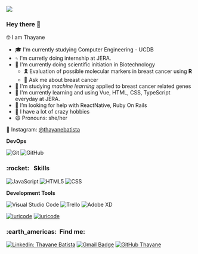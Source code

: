 ![](https://komarev.com/ghpvc/?username=thayanebatistas&color=006bed)

### Hey there 👋
🤓 I am Thayane


- 🎓 I'm currently studying Computer Engineering - UCDB
- ᛃ I'm curretly doing internship at JERA. 
- 🧬 I'm currently doing scientific initiation in Biotechnology
    - 🎗 Evaluation of possible molecular markers in breast cancer using **R**
    - 💬 Ask me about breast cancer
- 👯 I'm studying _machine learning_ applied to breast cancer related genes
- 🔨 I'm currently learning and using Vue, HTML, CSS, TypeScript everyday at JERA.
- 🤔 I’m looking for help with ReactNative, Ruby On Rails 
- 🎈 I have a lot of crazy hobbies 
- 😄 Pronouns: she/her

🔭 Instagram: [@thayanebatista](https://www.instagram.com/thayanebatista/)

**DevOps**

  ![Git](https://img.shields.io/badge/-Git-333333?style=flat&logo=git)
  ![GitHub](https://img.shields.io/badge/-GitHub-333333?style=flat&logo=github)
  

<h3> :rocket: &nbsp; Skills </h3>

  ![JavaScript](https://img.shields.io/badge/-JavaScript-333333?style=flat&logo=javascript)
  ![HTML5](https://img.shields.io/badge/-HTML5-333333?style=flat&logo=HTML5)
  ![CSS](https://img.shields.io/badge/-CSS-333333?style=flat&logo=CSS3&logoColor=1572B6)
  

**Development Tools**

  ![Visual Studio Code](https://img.shields.io/badge/-Visual%20Studio%20Code-333333?style=flat&logo=visual-studio-code&logoColor=007ACC)
  ![Trello](https://img.shields.io/badge/-Trello-333333?style=flat&logo=trello&logoColor=007ACC)
  ![Adobe XD](https://img.shields.io/badge/-Adobe%20XD-333333?style=flat&logo=adobe-xd&logoColor=007ACC)

[![iuricode](https://github-readme-stats.vercel.app/api?username=thayanebatista&theme=dark)](https://github.com/thayanebatista/)
[![iuricode](https://github-readme-stats.vercel.app/api/top-langs/?username=thayanebatista&hide=html&layout=compact&theme=dark)](https://github.com/thayanebatista/)


<h3> :earth_americas: &nbsp;Find me: </h3> 

[![Linkedin: Thayane Batista](https://img.shields.io/badge/-thayanebatista-blue?style=flat-square&logo=Linkedin&logoColor=white&link=https://www.linkedin.com/in/thayanebatista/)](https://www.linkedin.com/in/thayanebatista/)
[![Gmail Badge](https://img.shields.io/badge/-seuemail@email.com-006bed?style=flat-square&logo=Gmail&logoColor=white&link=mailto:thayane@jeraapps.com)](mailto:thayane@jeraapps.com)
[![GitHub Thayane]( https://img.shields.io/github/followers/VanessaSwerts?label=follow&style=social)](https://github.com/thayanebatista)


<!--
**thayanebatista/thayanebatista** is a ✨ _special_ ✨ repository because its `README.md` (this file) appears on your GitHub profile.

Here are some ideas to get you started:

- 🔭 I’m currently working on ...
- 🌱 I’m currently learning ...
- 👯 I’m looking to collaborate on ...
- 🤔 I’m looking for help with ...
- 💬 Ask me about ...
- 📫 How to reach me: ...
- 😄 Pronouns: ...
- ⚡ Fun fact: ...
-->
